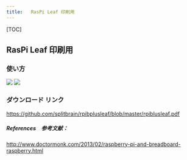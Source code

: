 ```yaml
---
title:   RasPi Leaf 印刷用
---
```

[TOC]
## RasPi Leaf 印刷用
### 使い方
![](/assets/2/20171107-29b58e98.png) ![](/assets/2/20171107-403ca5e6.png)    

### ダウンロード リンク
https://github.com/splitbrain/rpibplusleaf/blob/master/rpiblusleaf.pdf

##### References　参考文献：  
http://www.doctormonk.com/2013/02/raspberry-pi-and-breadboard-raspberry.html
